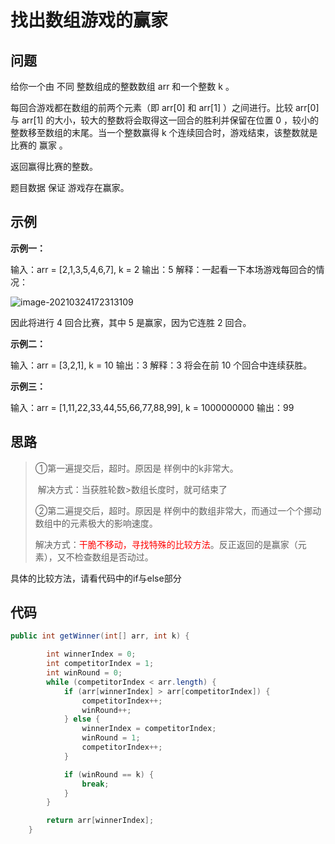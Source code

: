# 找出数组游戏的赢家



## 问题

给你一个由 不同 整数组成的整数数组 arr 和一个整数 k 。

每回合游戏都在数组的前两个元素（即 arr[0] 和 arr[1] ）之间进行。比较 arr[0] 与 arr[1] 的大小，较大的整数将会取得这一回合的胜利并保留在位置 0 ，较小的整数移至数组的末尾。当一个整数赢得 k 个连续回合时，游戏结束，该整数就是比赛的 赢家 。

返回赢得比赛的整数。

题目数据 保证 游戏存在赢家。



## 示例

**示例一：**

输入：arr = [2,1,3,5,4,6,7], k = 2
输出：5
解释：一起看一下本场游戏每回合的情况：

![image-20210324172313109](C:\Users\yxl15\AppData\Roaming\Typora\typora-user-images\image-20210324172313109.png)

因此将进行 4 回合比赛，其中 5 是赢家，因为它连胜 2 回合。



**示例二：**

输入：arr = [3,2,1], k = 10
输出：3
解释：3 将会在前 10 个回合中连续获胜。



**示例三：**

输入：arr = [1,11,22,33,44,55,66,77,88,99], k = 1000000000
输出：99



## 思路

> ①第一遍提交后，超时。原因是 样例中的k非常大。
>
> ​		解决方式：当获胜轮数>数组长度时，就可结束了
>
> ②第二遍提交后，超时。原因是 样例中的数组非常大，而通过一个个挪动数组中的元素极大的影响速度。
>
> ​		解决方式：<font color='red'>干脆不移动，寻找特殊的比较方法</font>。反正返回的是赢家（元素），又不检查数组是否动过。



具体的比较方法，请看代码中的if与else部分



## 代码

```java
public int getWinner(int[] arr, int k) {

        int winnerIndex = 0;
        int competitorIndex = 1;
        int winRound = 0;
        while (competitorIndex < arr.length) {
            if (arr[winnerIndex] > arr[competitorIndex]) {
                competitorIndex++;
                winRound++;
            } else {
                winnerIndex = competitorIndex;
                winRound = 1;
                competitorIndex++;
            }

            if (winRound == k) {
                break;
            }
        }

        return arr[winnerIndex];
    }
```

